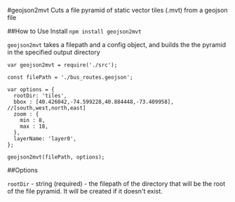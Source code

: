 #geojson2mvt
Cuts a file pyramid of static vector tiles (.mvt) from a geojson file

##How to Use
Install
`npm install geojson2mvt`

`geojson2mvt` takes a filepath and a config object, and builds the the pyramid in the specified output directory

```
var geojson2mvt = require('./src');

const filePath = './bus_routes.geojson';

var options = {
  rootDir: 'tiles',
  bbox : [40.426042,-74.599228,40.884448,-73.409958], //[south,west,north,east]
  zoom : {
    min : 8,
    max : 18,
  },
  layerName: 'layer0',
};

geojson2mvt(filePath, options);
```

##Options

`rootDir` - string (required) - the filepath of the directory that will be the root of the file pyramid.  It will be created if it doesn't exist.